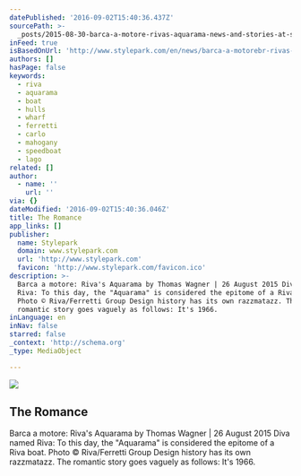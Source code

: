 ```yaml
---
datePublished: '2016-09-02T15:40:36.437Z'
sourcePath: >-
  _posts/2015-08-30-barca-a-motore-rivas-aquarama-news-and-stories-at-stylepar.md
inFeed: true
isBasedOnUrl: 'http://www.stylepark.com/en/news/barca-a-motorebr-rivas-aquarama/361943'
authors: []
hasPage: false
keywords:
  - riva
  - aquarama
  - boat
  - hulls
  - wharf
  - ferretti
  - carlo
  - mahogany
  - speedboat
  - lago
related: []
author:
  - name: ''
    url: ''
via: {}
dateModified: '2016-09-02T15:40:36.046Z'
title: The Romance
app_links: []
publisher:
  name: Stylepark
  domain: www.stylepark.com
  url: 'http://www.stylepark.com'
  favicon: 'http://www.stylepark.com/favicon.ico'
description: >-
  Barca a motore: Riva's Aquarama by Thomas Wagner | 26 August 2015 Diva named
  Riva: To this day, the "Aquarama" is considered the epitome of a Riva boat.
  Photo © Riva/Ferretti Group Design history has its own razzmatazz. The
  romantic story goes vaguely as follows: It's 1966.
inLanguage: en
inNav: false
starred: false
_context: 'http://schema.org'
_type: MediaObject

---
```

<article style=""><img src="https://s3-us-west-2.amazonaws.com/the-grid-img/p/325b2586353bea7e0f326e3943eed382106137ce.jpg" /><h1>The Romance</h1><p>Barca a motore: Riva's Aquarama by Thomas Wagner | 26 August 2015 Diva named Riva: To this day, the "Aquarama" is considered the epitome of a Riva boat. Photo © Riva/Ferretti Group Design history has its own razzmatazz. The romantic story goes vaguely as follows: It's 1966.</p></article>